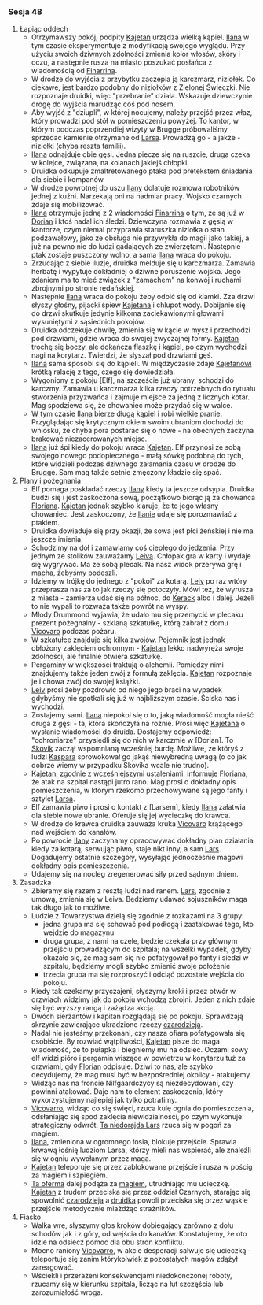 ### Sesja 48
1. Łapiąc oddech
    - Otrzymawszy pokój, podpity [Kajetan](#g_kajetan) urządza wielką kąpiel. [Ilana](#g_ilana) w tym czasie eksperymentuje z modyfikacją swojego wyglądu. Przy użyciu swoich dziwnych zdolności zmienia kolor włosów, skóry i oczu, a następnie rusza na miasto poszukać posłańca z wiadomością od [Finarrina](#p_druid_finarrin).
    - W drodze do wyjścia z przybytku zaczepia ją karczmarz, niziołek. Co ciekawe, jest bardzo podobny do niziołków z Zielonej Świeczki. Nie rozpoznaje druidki, więc "przebranie" działa. Wskazuje dziewczynie drogę do wyjścia marudząc coś pod nosem.
    - Aby wyjść z "dziupli", w której nocujemy, należy przejść przez właz, który prowadzi pod stół w pomieszczeniu powyżej. To kantor, w którym podczas poprzendiej wizyty w Brugge próbowaliśmy sprzedać kamienie otrzymane od [Larsa](#p_lars). Prowadzą go - a jakże - niziołki (chyba reszta familii).
    - [Ilana](#g_ilana) odnajduje obie gęsi. Jedna piecze się na ruszcie, druga czeka w kolejce, związana, na kolanach jakiejś chłopki. 
    - Druidka odkupuje zmaltretowanego ptaka pod pretekstem śniadania dla siebie i kompanów.
    - W drodze powrotnej do uszu [Ilany](#g_ilana) dolatuje rozmowa robotników jednej z kuźni. Narzekają oni na nadmiar pracy. Wojsko czarnych zdaje się mobilizować.
    - [Ilana](#g_ilana) otrzymuje jedną z 2 wiadomości [Finarrina](#p_druid_finarrin) o tym, że są już w [Dorian](#l_dorian) i ktoś nadal ich śledzi. Dziewczyna rozmawia z gęsią w kantorze, czym niemal przyprawia staruszka niziołka o stan podzawałowy, jako że obsługa nie przywykła do magii jako takiej, a już na pewno nie do ludzi gadających ze zwierzętami. Następnie ptak zostaje puszczony wolno, a sama [Ilana](#g_ilana) wraca do pokoju.
    - Zrzucając z siebie iluzję, druidka melduje się u karczmarza. Zamawia herbatę i wypytuje dokładniej o dziwne poruszenie wojska. Jego zdaniem ma to mieć związek z "zamachem" na konwój i ruchami zbrojnymi po stronie redańskiej.
    - Następnie [Ilana](#g_ilana) wraca do pokoju żeby odbić się od klamki. Zza drzwi słyszy głośny, pijacki śpiew [Kajetana](#g_kajetan) i chlupot wody. Dobijanie się do drzwi skutkuje jedynie kilkoma zaciekawionymi głowami wysuniętymi z sąsiednich pokojów. 
    - Druidka odczekuje chwilę, zmienia się w kącie w mysz i przechodzi pod drzwiami, gdzie wraca do swojej zwyczajnej formy. [Kajetan](#g_kajetan) trochę się boczy, ale dokańcza flaszkę i kąpiel, po czym wychodzi nagi na korytarz. Twierdzi, że słyszał pod drzwiami gęś.
    - [Ilana](#g_ilana) sama sposobi się do kąpieli. W międzyczasie zdaje [Kajetanowi](#g_kajetan) krótką relację z tego, czego się dowiedziała.
    - Wygoniony z pokoju [Elf], na szczęście już ubrany, schodzi do karczmy. Zamawia u karczmarza kilka rzeczy potrzebnych do rytuału stworzenia przyzwańca i zajmuje miejsce za jedną z licznych kotar. Mag spodziewa się, że chowaniec może przydać się w walce.
    - W tym czasie [Ilana](#g_ilana) bierze długą kąpiel i robi wielkie pranie. Przyglądając się krytycznym okiem swoim ubraniom dochodzi do wniosku, że chyba pora postarać się o nowe - na obecnych zaczyna brakować niezacerowanych miejsc.
    - [Ilana](#g_ilana) już śpi kiedy do pokoju wraca [Kajetan](#g_kajetan). Elf przynosi ze sobą swojego nowego podopiecznego - małą sówkę podobną do tych, które widzieli podczas dziwnego załamania czasu w drodze do Brugge. Sam mag także setnie zmęczony kładzie się spać.
2. Plany i pożegnania
    - Elf pomaga poskładać rzeczy [Ilany](#g_ilana) kiedy ta jeszcze odsypia. Druidka budzi się i jest zaskoczona sową, początkowo biorąc ją za chowańca [Floriana](#p_florian_z_vicovaro). [Kajetan](#g_kajetan) jednak szybko klaruje, że to jego własny chowaniec. Jest zaskoczony, że [Ilanie](#g_ilana) udaje się porozmawiać z ptakiem. 
    - Druidka dowiaduje się przy okazji, że sowa jest płci żeńskiej i nie ma jeszcze imienia.
    - Schodzimy na dół i zamawiamy coś ciepłego do jedzenia. Przy jednym ze stolików zauważamy [Leiva](#p_leiv). Chłopak gra w karty i wydaje się wygrywać. Ma ze sobą plecak. Na nasz widok przerywa grę i macha, żebyśmy podeszli. 
    - Idziemy w trójkę do jednego z "pokoi" za kotarą. [Leiv](#p_leiv) po raz wtóry przeprasza nas za to jak rzeczy się potoczyły. Mówi też, że wyrusza z miasta - zamierza udać się na północ, do [Kerack](#l_kerack) albo i dalej. Jeżeli to nie wypali to rozważa także powrót na wyspy.
    - Młody Drummond wyjawia, że udało mu się przemycić w plecaku prezent pożegnalny - szklaną szkatułkę, którą zabrał z domu [Vicovaro](#p_florian_z_vicovaro) podczas pożaru. 
    - W szkatułce znajduje się kilka zwojów. Pojemnik jest jednak obłożony zaklęciem ochronnym - [Kajetan](#g_kajetan) lekko nadwyręża swoje zdolności, ale finalnie otwiera szkatułkę. 
    - Pergaminy w większości traktują o alchemii. Pomiędzy nimi znajdujemy także jeden zwój z formułą zaklęcia. [Kajetan](#g_kajetan) rozpoznaje je i chowa zwój do swojej książki.
    - [Leiv](#p_leiv) prosi żeby pozdrowić od niego jego braci na wypadek gdybyśmy nie spotkali się już w najbliższym czasie. Ściska nas i wychodzi.
    - Zostajemy sami. [Ilana](#g_ilana) niepokoi się o to, jaką wiadomość mogła nieść druga z gęsi - ta, która skończyła na rożnie. Prosi więc [Kajetana](#g_kajetan) o wysłanie wiadomości do druida. Dostajemy odpowiedź: "ochroniarze" przysiedli się do nich w karczmie w [Dorian]. To [Skovik](#p_skovik) zaczął wspomnianą wcześniej burdę. Możliwe, że któryś z ludzi [Kaspara](#p_kaspar) sprowokował go jakąś niewybredną uwagą (o co jak dobrze wiemy w przypadku Skovika wcale nie trudno).
    - [Kajetan](#g_kajetan), zgodnie z wcześniejszymi ustaleniami, informuje [Floriana](#p_florian_z_vicovaro), że atak na szpital nastąpi jutro rano. Mag prosi o dokładny opis pomieszczenia, w którym rzekomo przechowywane są jego fanty i sztylet [Larsa](#p_lars).
    - Elf zamawia piwo i prosi o kontakt z [Larsem], kiedy [Ilana](#g_ilana) załatwia dla siebie nowe ubranie. Oferuje się jej wycieczkę do krawca.
    - W drodze do krawca druidka zauważa kruka [Vicovaro](#p_florian_z_vicovaro) krążącego nad wejściem do kanałów.
    - Po powrocie [Ilany](#g_ilana) zaczynamy opracowywać dokładny plan działania kiedy za kotarą, serwując piwo, staje nikt inny, a sam [Lars](#p_lars). Dogadujemy ostatnie szczegóły, wysyłając jednocześnie magowi dokładny opis pomieszczenia.
    - Udajemy się na nocleg zregenerować siły przed sądnym dniem.
2. Zasadzka
    - Zbieramy się razem z resztą ludzi nad ranem. [Lars](#p_lars), zgodnie z umową, zmienia się w Leiva. Będziemy udawać sojuszników maga tak długo jak to możliwe.
    - Ludzie z Towarzystwa dzielą się zgodnie z rozkazami na 3 grupy: 
        - jedna grupa ma się schować pod podłogą i zaatakować tego, kto wejdzie do magazynu 
        - druga grupa, z nami na czele, będzie czekała przy głównym przejściu prowadzącym do szpitala; na wszelki wypadek, gdyby okazało się, że mag sam się nie pofatygował po fanty i siedzi w szpitalu, będziemy mogli szybko zmienić swoje położenie
        - trzecia grupa ma się rozproszyć i odciąć pozostałe wejścia do pokoju.
    - Kiedy tak czekamy przyczajeni, słyszymy kroki i przez otwór w drzwiach widzimy jak do pokoju wchodzą zbrojni. Jeden z nich zdaje się być wyższy rangą i zażądza akcją.
    - Dwóch sierżantów i kapitan rozglądają się po pokoju. Sprawdzają skrzynie zawierające ukradzione rzeczy [czarodzieja](#p_florian_z_vicovaro).
    - Nadal nie jesteśmy przekonani, czy nasza ofiara pofatygowała się osobiście. By rozwiać wątpliwości, [Kajetan](#g_kajetan) pisze do maga wiadomość, że to pułapka i biegniemy mu na odsieć. Oczami sowy elf widzi pióro i pergamin wiszące w powietrzu w korytarzu tuż za drzwiami, gdy [Florian](#p_florian_z_vicovaro) odpisuje. Dziwi to nas, ale szybko decydujemy, że mag musi być w bezpośredniej okolicy - atakujemy.
    - Widząc nas na froncie Nilfgaardczycy są niezdecydowani, czy powinni atakować. Daje nam to element zaskoczenia, który wykorzystujemy najlepiej jak tylko potrafimy.
    - [Vicovarro](#p_florian_z_vicovaro), widząc co się święci, rzuca kulę ognia do pomieszczenia, odsłaniając się spod zaklęcia niewidzialności, po czym wykonuje strategiczny odwrót. [Ta niedorajda Lars](#p_lars) rzuca się w pogoń za magiem.
    - [Ilana](#g_ilana), zmieniona w ogromnego łosia, blokuje przejście. Sprawia krwawą łośnię ludziom Larsa, którzy mieli nas wspierać, ale znaleźli się w ogniu wywołanym przez maga. 
    - [Kajetan](#g_kajetan) teleporuje się przez zablokowane przejście i rusza w pościg za magiem i szpiegiem.
    - [Ta oferma](#p_lars) dalej podąża za [magiem](#p_florian_z_vicovaro), utrudniając mu ucieczkę. [Kajetan](#g_kajetan) z trudem przeciska się przez oddział Czarnych, starając się spowolnić [czarodzieja](#p_florian_z_vicovaro) a [druidka](#g_ilana) powoli przeciska się przez wąskie przejście metodycznie miażdżąc strażników.
3. Fiasko
    - Walka wre, słyszymy głos kroków dobiegający zarówno z dołu schodów jak i z góry, od wejścia do kanałów. Konstatujemy, że oto idzie na odsiecz pomoc dla obu stron konfliktu.
    - Mocno raniony [Vicovarro](#p_florian_z_vicovaro), w akcie desperacji salwuje się ucieczką - teleportuje się zanim którykolwiek z pozostałych magów zdążył zareagować.
    - Wściekli i przerażeni konsekwencjami niedokończonej roboty, rzucamy się w kierunku szpitala, licząc na łut szczęścia lub zarozumiałość wroga.